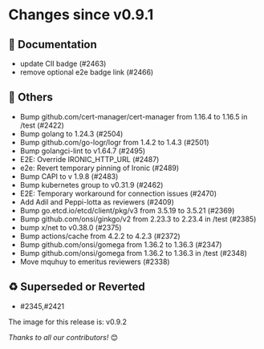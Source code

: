 <!-- markdownlint-disable no-inline-html line-length -->
# Changes since v0.9.1

## :book: Documentation

- update CII badge (#2463)
- remove optional e2e badge link (#2466)

## :seedling: Others

- Bump github.com/cert-manager/cert-manager from 1.16.4 to 1.16.5 in /test (#2422)
- Bump golang to 1.24.3 (#2504)
- Bump github.com/go-logr/logr from 1.4.2 to 1.4.3 (#2501)
- Bump golangci-lint to v1.64.7 (#2495)
- E2E: Override IRONIC_HTTP_URL (#2487)
- e2e: Revert temporary pinning of Ironic (#2489)
- Bump CAPI to v 1.9.8 (#2483)
- Bump kubernetes group to v0.31.9 (#2462)
- E2E: Temporary workaround for connection issues (#2470)
- Add Adil and Peppi-lotta as reviewers (#2409)
- Bump go.etcd.io/etcd/client/pkg/v3 from 3.5.19 to 3.5.21 (#2369)
- Bump github.com/onsi/ginkgo/v2 from 2.23.3 to 2.23.4 in /test (#2385)
- bump x/net to v0.38.0 (#2375)
- Bump actions/cache from 4.2.2 to 4.2.3 (#2372)
- Bump github.com/onsi/gomega from 1.36.2 to 1.36.3 (#2347)
- Bump github.com/onsi/gomega from 1.36.2 to 1.36.3 in /test (#2348)
- Move mquhuy to emeritus reviewers (#2338)

## :recycle: Superseded or Reverted

- #2345,#2421

The image for this release is: v0.9.2

_Thanks to all our contributors!_ 😊
